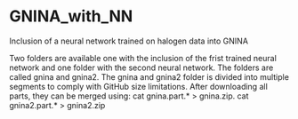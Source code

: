 # GNINA_with_NN
Inclusion of a neural network trained on halogen data into GNINA

Two folders are available one with the inclusion of the frist trained neural network and one folder with the second neural network. The folders are called gnina and gnina2. 
The gnina and gnina2 folder is divided into multiple segments to comply with GitHub size limitations. 
After downloading all parts, they can be merged using: 
cat gnina.part.* > gnina.zip.
cat gnina2.part.* > gnina2.zip



